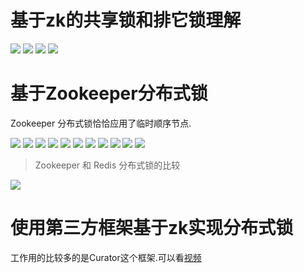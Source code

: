 # 基于zk的共享锁和排它锁理解

![](../pics/共享锁和排它锁.png)
![](../pics/共享锁和排它锁的理解01.png)
![](../pics/共享锁和排它锁的理解02.png)
![](../pics/共享锁和排它锁的理解03.png)

# 基于Zookeeper分布式锁

Zookeeper 分布式锁恰恰应用了临时顺序节点.

![](../pics/Zookeeper分布式锁的原理01.png)
![](../pics/Zookeeper分布式锁的原理02.png)
![](../pics/Zookeeper分布式锁的原理03.png)
![](../pics/Zookeeper分布式锁的原理04.png)
![](../pics/Zookeeper分布式锁的原理05.png)
![](../pics/Zookeeper分布式锁的原理06.png)
![](../pics/Zookeeper分布式锁的原理07.png)
![](../pics/Zookeeper分布式锁的原理08.png)
![](../pics/Zookeeper分布式锁的原理09.png)
![](../pics/Zookeeper分布式锁的原理10.png)
![](../pics/zk实现分布式锁-临时节点的有序性.png)

>Zookeeper 和 Redis 分布式锁的比较

![](../pics/Zookeeper和Redis分布式锁的比较.png)

# 使用第三方框架基于zk实现分布式锁

工作用的比较多的是Curator这个框架.可以看[视频](https://www.bilibili.com/video/av57591340)
